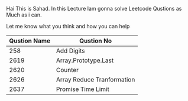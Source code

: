 

Hai This is Sahad. In this Lecture Iam gonna solve Leetcode Qustions as Much as i can.
 
Let me know what you think and how you can help


| Qustion Name  | Qustion No                 |
| ------------- | -------------              |
| 258           | Add Digits                 |
| 2619          | Array.Prototype.Last       |
| 2620          | Counter                    |
| 2626          | Array Reduce Tranformation |
| 2637          | Promise Time Limit         |